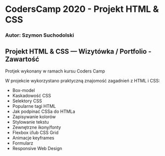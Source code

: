 # CodersCamp 2020 - Projekt HTML & CSS

### Autor: Szymon Suchodolski 

## Projekt HTML & CSS — Wizytówka / Portfolio - Zawartość
Protjek wykonany w ramach kursu Coders Camp

W projekcie wykorzystano praktyczną znajomość zagadnień z HTML i CSS:
- Box-model
- Kaskadowość CSS
- Selektory CSS
- Popularne tagi HTML
- Jak podpinać CSSa do HTMLa
- Zapisywanie kolorów
- Stylowanie tekstu
- Zewnętrzne ikony/fonty
- Flexbox i/lub CSS Grid
- Animacje keyframes
- Formularz
- Responsive Web Design
